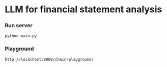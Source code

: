 # LLM for financial statement analysis

### Run server
```
python main.py
```

### Playground
```
http://localhost:8000/chain/playground/
```